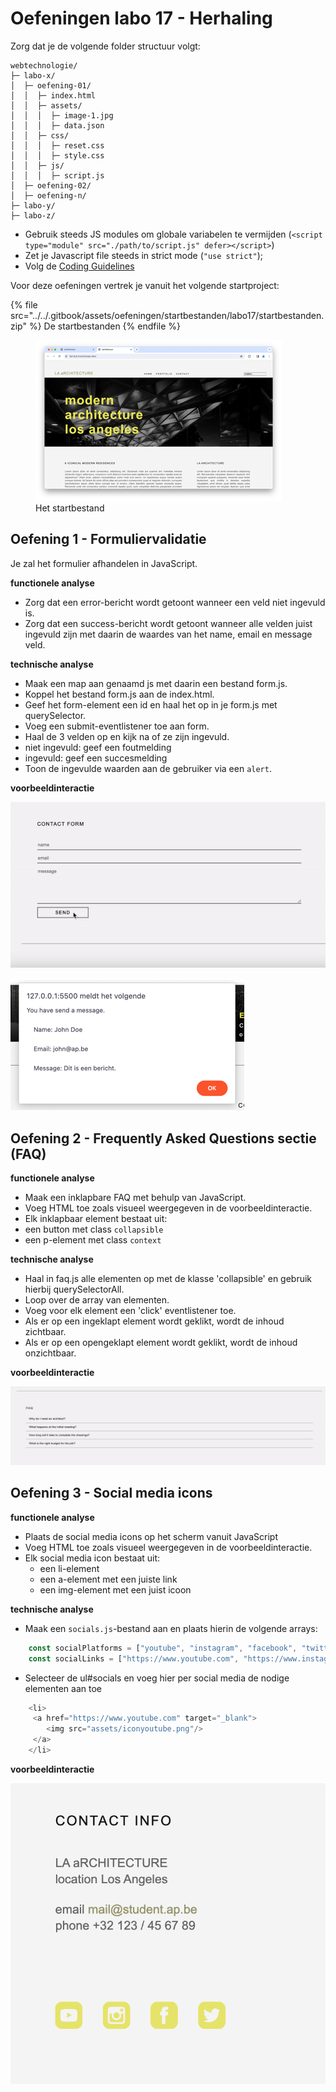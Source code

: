 # Oefeningen labo 17 - Herhaling

Zorg dat je de volgende folder structuur volgt:

```
webtechnologie/
├─ labo-x/
│  ├─ oefening-01/
│  │  ├─ index.html
│  │  ├─ assets/
│  │  │  ├─ image-1.jpg 
│  │  │  ├─ data.json 
│  │  ├─ css/
│  │  │  ├─ reset.css
│  │  │  ├─ style.css
│  │  ├─ js/
│  │  │  ├─ script.js
│  ├─ oefening-02/
│  ├─ oefening-n/
├─ labo-y/
├─ labo-z/      
```

- Gebruik steeds JS modules om globale variabelen te vermijden (`<script type="module" src="./path/to/script.js" defer></script>`)
- Zet je Javascript file steeds in strict mode (`"use strict"`);
- Volg de [Coding Guidelines](https://apwt.gitbook.io/webtechnologie/coding-guidelines)

Voor deze oefeningen vertrek je vanuit het volgende startproject:

{% file src="../../.gitbook/assets/oefeningen/startbestanden/labo17/startbestanden.zip" %}
    De startbestanden
{% endfile %}

<figure><img src="../../.gitbook/assets/oefeningen/resultaten/labo17/img.png" alt=""><figcaption>Het startbestand</figcaption></figure>

## Oefening 1 - Formuliervalidatie

Je zal het formulier afhandelen in JavaScript.

**functionele analyse**

* Zorg dat een error-bericht wordt getoont wanneer een veld niet ingevuld is.
* Zorg dat een success-bericht wordt getoont wanneer alle velden juist ingevuld zijn met daarin de waardes van het name, email en message veld.

**technische analyse**

* Maak een map aan genaamd js met daarin een bestand form.js.
* Koppel het bestand form.js aan de index.html.
* Geef het form-element een id en haal het op in je form.js met querySelector.
* Voeg een submit-eventlistener toe aan form.
* Haal de 3 velden op en kijk na of ze zijn ingevuld.
* niet ingevuld: geef een foutmelding
* ingevuld: geef een succesmelding
* Toon de ingevulde waarden aan de gebruiker via een `alert`.

**voorbeeldinteractie**

![form interactie](../../.gitbook/assets/oefeningen/resultaten/labo17/form.gif)

![alert na submit](../../.gitbook/assets/oefeningen/resultaten/labo17/form-submit.png)

## Oefening 2 - Frequently Asked Questions sectie (FAQ)

**functionele analyse**

* Maak een inklapbare FAQ met behulp van JavaScript.
* Voeg HTML toe zoals visueel weergegeven in de voorbeeldinteractie.
* Elk inklapbaar element bestaat uit:
* een button met class `collapsible`
* een p-element met class `context`

**technische analyse**

* Haal in faq.js alle elementen op met de klasse 'collapsible' en gebruik hierbij querySelectorAll.
* Loop over de array van elementen.
* Voeg voor elk element een 'click' eventlistener toe.
* Als er op een ingeklapt element wordt geklikt, wordt de inhoud zichtbaar.
* Als er op een opengeklapt element wordt geklikt, wordt de inhoud onzichtbaar.

**voorbeeldinteractie**

![FAQ resultaat](../../.gitbook/assets/oefeningen/resultaten/labo17/faq.gif)

## Oefening 3 - Social media icons

**functionele analyse**

* Plaats de social media icons op het scherm vanuit JavaScript
* Voeg HTML toe zoals visueel weergegeven in de voorbeeldinteractie.
* Elk social media icon bestaat uit:
  * een li-element
  * een a-element met een juiste link
  * een img-element met een juist icoon

**technische analyse**

* Maak een `socials.js`-bestand aan en plaats hierin de volgende arrays:
```javascript
    const socialPlatforms = ["youtube", "instagram", "facebook", "twitter"];
    const socialLinks = ["https://www.youtube.com", "https://www.instagram.com/", "https://www.facebook.com/", "https://twitter.com/"];
```

* Selecteer de ul#socials en voeg hier per social media de nodige elementen aan toe
```javascript
    <li>
     <a href="https://www.youtube.com" target="_blank">
        <img src="assets/iconyoutube.png"/>
     </a>
    </li>
 ```

**voorbeeldinteractie**

![social media icons](../../.gitbook/assets/oefeningen/resultaten/labo17/socials.png)
